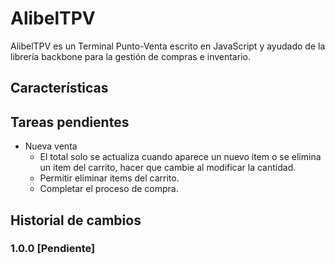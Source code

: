 # AlibelTPV

AlibelTPV es un Terminal Punto-Venta escrito en JavaScript y ayudado de la librería backbone para la gestión de compras e inventario.

## Características

## Tareas pendientes

  - Nueva venta
    - El total solo se actualiza cuando aparece un nuevo item o se elimina un item del carrito, hacer que cambie al modificar la cantidad.
    - Permitir eliminar items del carrito.
    - Completar el proceso de compra.

## Historial de cambios

### 1.0.0 [Pendiente]
